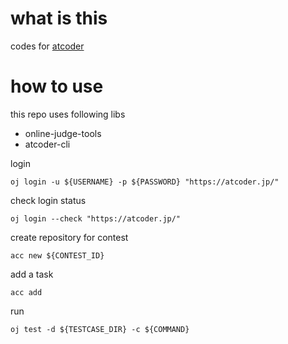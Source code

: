 ﻿# what is this

codes for [atcoder](https://atcoder.jp/home)

# how to use

this repo uses following libs

- online-judge-tools
- atcoder-cli

login

```
oj login -u ${USERNAME} -p ${PASSWORD} "https://atcoder.jp/"
```

check login status

```
oj login --check "https://atcoder.jp/"
```

create repository for contest

```
acc new ${CONTEST_ID}
```

add a task

```
acc add
```

run

```
oj test -d ${TESTCASE_DIR} -c ${COMMAND}
```
